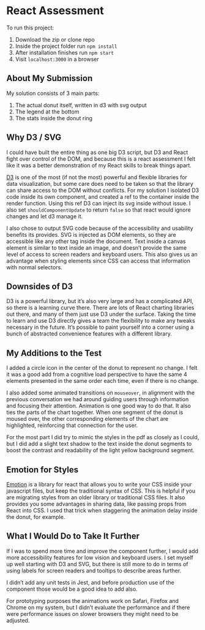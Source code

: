 # React Assessment

To run this project:
1. Download the zip or clone repo
2. Inside the project folder run `npm install`
3. After installation finishes run `npm start`
4. Visit `localhost:3000` in a browser

## About My Submission

My solution consists of 3 main parts:

1. The actual donut itself, written in d3 with svg output
2. The legend at the bottom
3. The stats inside the donut ring

## Why D3 / SVG
I could have built the entire thing as one big D3 script, but D3 and React fight over control of the DOM, and because this is a react assessment I felt like it was a better demonstration of my React skills to break things apart. 

[D3](https://d3js.org/) is one of the most (if not the most) powerful and flexible libraries for data visualization, but some care does need to be taken so that the library can share access to the DOM without conflicts. For my solution I isolated D3 code inside its own component, and created a ref to the container inside the render function.  Using this ref D3 can inject its svg inside without issue.  I also set `shouldComponentUpdate` to return `false` so that react would ignore changes and let d3 manage it.

I also chose to output SVG code because of the accessibility and usability benefits its provides. SVG is injected as DOM elements, so they are accessible like any other tag inside the document.  Text inside a canvas element is similar to text inside an image, and doesn’t provide the same level of access to screen readers and keyboard users.  This also gives us an advantage when styling elements since CSS can access that information with normal selectors.  

## Downsides of D3
D3 is a powerful library, but it’s also very large and has a complicated API, so there is a learning curve there. There are lots of React charting libraries out there, and many of them just use D3 under the surface.  Taking the time to learn and use D3 directly gives a team the flexibility to make any tweaks necessary in the future.  It’s possible to paint yourself into a corner using a bunch of abstracted convenience features with a different library.

## My Additions to the Test 
I added a circle icon in the center of the donut to represent no change. I felt it was a good add from a cognitive load perspective to have the same 4 elements presented in the same order each time, even if there is no change.  

I also added some animated transitions on `mouseover`, in alignment with the previous conversation we had around guiding users through information and focusing their attention. Animation is one good way to do that. It also ties the parts of the chart together.  When one segment of the donut is moused over, the other corresponding elements of the chart are highlighted, reinforcing that connection for the user.

For the most part I did try to mimic the styles in the pdf as closely as I could, but I did add a slight text shadow to the text inside the donut segments to boost the contrast and readability of the light yellow background segment.

## Emotion for Styles
[Emotion](https://emotion.sh/docs/introduction) is a library for react that allows you to write your CSS inside your javascript files, but keep the traditional syntax of CSS.  This is helpful if you are migrating styles from an older library or traditional CSS files.  It also provides you some advantages in sharing data, like passing props from React into CSS.  I used that trick when staggering the animation delay inside the donut, for example.

## What I Would Do to Take It Further
If I was to spend more time and improve the component further, I would add more accessibility features for low vision and keyboard users.  I set myself up well starting with D3 and SVG, but there is still more to do in terms of using labels for screen readers and tooltips to describe areas further. 

I didn’t add any unit tests in Jest, and before production use of the component those would be a good idea to add also.

For prototyping purposes the animations work on Safari, Firefox and Chrome on my system, but I didn’t evaluate the performance and if there were performance issues on slower browsers they might need to be adjusted.


